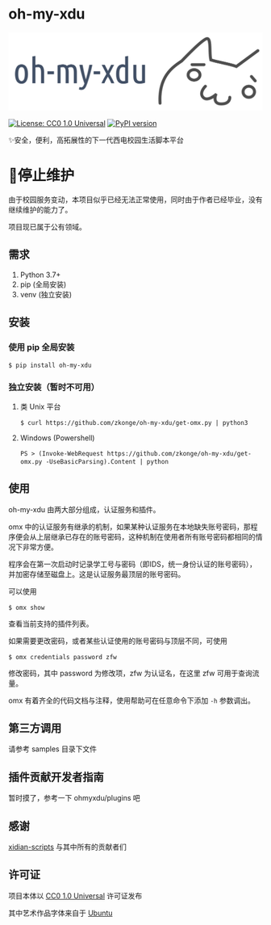 # oh-my-xdu

![oh-my-xdu](art/ohmyxdu.svg)

[![License: CC0 1.0 Universal](https://img.shields.io/badge/License-CC0%201.0%20Universal-blue.svg)](https://creativecommons.org/publicdomain/zero/1.0)
[![PyPI version](https://badge.fury.io/py/oh-my-xdu.svg)](https://badge.fury.io/py/oh-my-xdu)

✨安全，便利，高拓展性的下一代西电校园生活脚本平台

# 🛑停止维护
由于校园服务变动，本项目似乎已经无法正常使用，同时由于作者已经毕业，没有继续维护的能力了。

项目现已属于公有领域。

## 需求
1. Python 3.7+
2. pip (全局安装)
3. venv (独立安装)

## 安装

### 使用 pip 全局安装

```shell script
$ pip install oh-my-xdu
```

### 独立安装（暂时不可用）

1. 类 Unix 平台
    ```shell script
    $ curl https://github.com/zkonge/oh-my-xdu/get-omx.py | python3
    ```

2. Windows (Powershell)
    ```shell script
    PS > (Invoke-WebRequest https://github.com/zkonge/oh-my-xdu/get-omx.py -UseBasicParsing).Content | python
    ```

## 使用

oh-my-xdu 由两大部分组成，认证服务和插件。

omx 中的认证服务有继承的机制，如果某种认证服务在本地缺失账号密码，那程序便会从上层继承已存在的账号密码，这种机制在使用者所有账号密码都相同的情况下非常方便。

程序会在第一次启动时记录学工号与密码（即IDS，统一身份认证的账号密码），并加密存储至磁盘上。这是认证服务最顶层的账号密码。

可以使用
```shell script
$ omx show
```
查看当前支持的插件列表。

如果需要更改密码，或者某些认证使用的账号密码与顶层不同，可使用
```shell script
$ omx credentials password zfw
```
修改密码，其中 password 为修改项，zfw 为认证名，在这里 zfw 可用于查询流量。

omx 有着齐全的代码文档与注释，使用帮助可在任意命令下添加 `-h` 参数调出。

## 第三方调用
请参考 samples 目录下文件

## 插件贡献开发者指南
暂时摸了，参考一下 ohmyxdu/plugins 吧

## 感谢
[xidian-scripts](https://github.com/xdlinux/xidian-scripts) 与其中所有的贡献者们

## 许可证
项目本体以 [CC0 1.0 Universal](LICENSE) 许可证发布

其中艺术作品字体来自于 [Ubuntu](https://design.ubuntu.com/font/)
